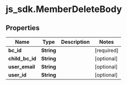 # js_sdk.MemberDeleteBody

## Properties
Name | Type | Description | Notes
------------ | ------------- | ------------- | -------------
**bc_id** | **String** |  | [required] 
**child_bc_id** | **String** |  | [optional] 
**user_email** | **String** |  | [optional] 
**user_id** | **String** |  | [optional] 
